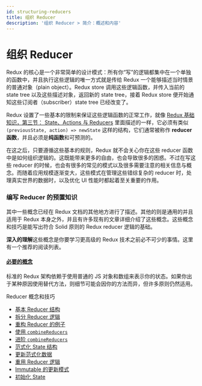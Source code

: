 ```yaml
---
id: structuring-reducers
title: 组织 Reducer
description: '组织 Reducer > 简介：概述和内容'
---
```


# 组织 Reducer

Redux 的核心是一个非常简单的设计模式：所有你“写”的逻辑都集中在一个单独的函数中，并且执行这些逻辑的唯一方式就是传给 Redux 一个能够描述当时情景的普通对象（plain object）。Redux store 调用这些逻辑函数，并传入当前的 state tree 以及这些描述对象，返回新的 state tree，接着 Redux store 便开始通知这些订阅者（subscriber）state tree 已经改变了。

Redux 设置了一些基本的限制来保证这些逻辑函数的正常工作，就像 [Redux 基础知识，第三节： State、Actions 与 Reducers](../../tutorials/fundamentals/part-3-state-actions-reducers.md) 里面描述的一样，它必须有类似 `(previousState, action) => newState` 这样的结构，它们通常被称作 **reducer 函数**，并且必须是**纯函数**和可预测的。

在这之后，只要遵循这些基本的规则，Redux 就不会关心你在这些 reducer 函数中是如何组织逻辑的。这既能带来更多的自由，也会导致很多的困惑。不过在写这些 reducer 的时候，也会有很多的常见的模式以及很多需要注意的相关信息与概念。而随着应用规模逐渐变大，这些模式在管理这些错综复杂的 reducer 时，处理真实世界的数据时，以及优化 UI 性能时都起着至关重要的作用。

### 编写 Reducer 的预置知识

其中一些概念已经在 Redux 文档的其他地方进行了描述。其他的则是通用的并且适用于 Redux 本身之外，并且有许多现有的文章详细介绍了这些概念。这些概念和技巧是能写出符合 Solid 原则的 Redux reducer 逻辑的基础。

**深入的理解**这些概念是你要学习更高级的 Redux 技术之前必不可少的事情。这里有一个推荐的阅读列表。

#### [必要的概念](PrerequisiteConcepts.md)

标准的 Redux 架构依赖于使用普通的 JS 对象和数组来表示你的状态。如果你出于某种原因使用替代方法，则细节可能会因你的方法而异，但许多原则仍然适用。

Reducer 概念和技巧

- [基本 Reducer 结构](BasicReducerStructure.md)
- [拆分 Reducer 逻辑](SplittingReducerLogic.md)
- [重构 Reducer 的例子](RefactoringReducersExample.md)
- [使用 `combineReducers`](UsingCombineReducers.md)
- [进阶 `combineReducers`](BeyondCombineReducers.md)
- [范式化 State 结构](NormalizingStateShape.md)
- [更新范式化数据](UpdatingNormalizedData.md)
- [重用 Reducer 逻辑](ReusingReducerLogic.md)
- [Immutable 的更新模式](ImmutableUpdatePatterns.md)
- [初始化 State](InitializingState.md)
